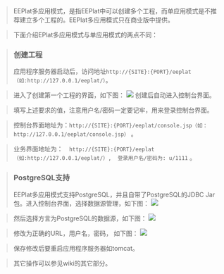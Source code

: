 > EEPlat多应用模式，是指EEPlat中可以创建多个工程，而单应用模式是不推荐建立多个工程的。EEPlat多应用模式只在商业版中提供。

> 下面介绍EPlat多应用模式与单应用模式的两点不同：

> ### 创建工程 ###
> 应用程序服务器启动后，访问地址` http://{SITE}:{PORT}/eeplat（如:http://127.0.0.1/eeplat/） `。

> 进入了创建第一个工程的界面，如下图：
> <img src='http://eeplat.googlecode.com/files/m_createproject.png' />
> 创建后自动进入控制台界面。

> 填写上述要求的值，注意用户名/密码一定要记牢，用来登录控制台界面。

> 控制台界面地址为：` http://{SITE}:{PORT}/eeplat/console.jsp（如：http://127.0.0.1/eeplat/console.jsp） ` 。

> 业务界面地址为：`  http://{SITE}:{PORT}/eeplat（如:http://127.0.0.1/eeplat/）,  登录用户名/密码为: u/1111`  。


> ### PostgreSQL支持 ###
> EEPlat多应用模式支持PostgreSQL，并且自带了PostgreSQL的JDBC Jar包。进入控制台界面，选择数据源管理，如下图：
> <img src='http://eeplat.googlecode.com/files/m_databases.png' />

> 然后选择方言为PostgreSQL的数据源，如下图：
> <img src='http://eeplat.googlecode.com/files/m_postgre.png' />

> 修改为正确的URL，用户名，密码， 如下图：
> <img src='http://eeplat.googlecode.com/files/m_postgre_pwd.png' />

> 保存修改后要重启应用程序服务器如tomcat。

> 其它操作可以参见wiki的其它部分。